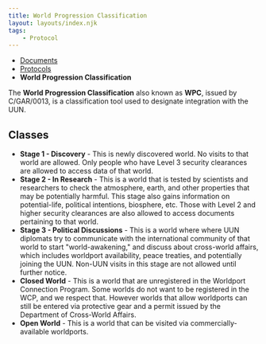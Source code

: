 ```yaml
---
title: World Progression Classification
layout: layouts/index.njk
tags:
    - Protocol
---
```

<nav class="text-sm breadcrumbs pb-5">
    <ul>
        <li><a href="/docs">Documents</a></li>
        <li><a href="/docs/protocol">Protocols</a></li>
        <li><b>World Progression Classification</b></li>
    </ul>
</nav>

The **World Progression Classification** also known as **WPC**, issued by C/GAR/0013, is a classification tool used to designate integration with the UUN.

## Classes
- **<span class="text-red-500">Stage 1 - Discovery</span>** - This is newly discovered world. No visits to that world are allowed. Only people who have Level 3 security clearances are allowed to access data of that world.
- **<span class="text-orange-500">Stage 2 - In Research</span>** - This is a world that is tested by scientists and researchers to check the atmosphere, earth, and other properties that may be potentially harmful. This stage also gains information on potential-life, political intentions, biosphere, etc. Those with Level 2 and higher security clearances are also allowed to access documents pertaining to that world.
- **<span class="text-amber-500">Stage 3 - Political Discussions</span>** - This is a world where where UUN diplomats try to communicate with the international community of that world to start "world-awakening," and discuss about cross-world affairs, which includes worldport availability, peace treaties, and potentially joining the UUN. Non-UUN visits in this stage are not allowed until further notice.
- **<span class="text-green-600">Closed World</span>** - This is a world that are unregistered in the Worldport Connection Program. Some worlds do not want to be registered in the WCP, and we respect that. However worlds that allow worldports can still be entered via protective gear and a permit issued by the Department of Cross-World Affairs.
- **<span class="text-green-500">Open World</span>** - This is a world that can be visited via commercially-available worldports.